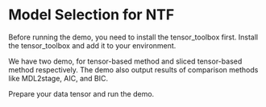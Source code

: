# Model Selection for NTF

Before running the demo, you need to install the tensor_toolbox first.
Install the tensor_toolbox and add it to your environment.

We have two demo, for tensor-based method and sliced tensor-based method respectively.
The demo also output results of comparison methods like MDL2stage, AIC, and BIC.

Prepare your data tensor and run the demo.
